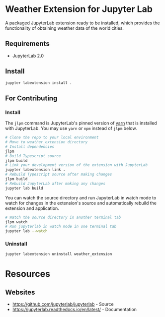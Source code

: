 # Weather Extension for Jupyter Lab

A packaged JupyterLab extension ready to be installed, which provides the functionality of obtaining weather data of the world cities.

## Requirements

* JupyterLab 2.0

## Install

```bash
jupyter labextension install .
```

## For Contributing

### Install

The `jlpm` command is JupyterLab's pinned version of
[yarn](https://yarnpkg.com/) that is installed with JupyterLab. You may use
`yarn` or `npm` instead of `jlpm` below.

```bash
# Clone the repo to your local environment
# Move to weather_extension directory
# Install dependencies
jlpm
# Build Typescript source
jlpm build
# Link your development version of the extension with JupyterLab
jupyter labextension link .
# Rebuild Typescript source after making changes
jlpm build
# Rebuild JupyterLab after making any changes
jupyter lab build
```

You can watch the source directory and run JupyterLab in watch mode to watch for changes in the extension's source and automatically rebuild the extension and application.

```bash
# Watch the source directory in another terminal tab
jlpm watch
# Run jupyterlab in watch mode in one terminal tab
jupyter lab --watch
```

### Uninstall

```bash
jupyter labextension uninstall weather_extension
```

# Resources

## Websites
- https://github.com/jupyterlab/jupyterlab - Source
- https://jupyterlab.readthedocs.io/en/latest/ - Documentation

